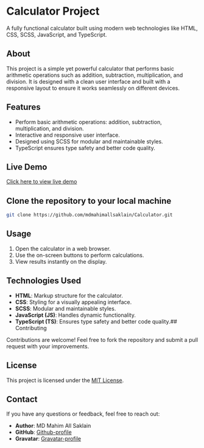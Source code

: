 # Calculator Project

A fully functional calculator built using modern web technologies like HTML, CSS, SCSS, JavaScript, and TypeScript.

## About

This project is a simple yet powerful calculator that performs basic arithmetic operations such as addition, subtraction, multiplication, and division. It is designed with a clean user interface and built with a responsive layout to ensure it works seamlessly on different devices.

## Features

- Perform basic arithmetic operations: addition, subtraction, multiplication, and division.
- Interactive and responsive user interface.
- Designed using SCSS for modular and maintainable styles.
- TypeScript ensures type safety and better code quality.
## Live Demo

[Click here to view live demo](https://calculator-flame-seven.vercel.app/)

## Clone the repository to your local machine

   ```bash
   git clone https://github.com/mdmahimallsaklain/Calculator.git

   ```

## Usage

1. Open the calculator in a web browser.
2. Use the on-screen buttons to perform calculations.
3. View results instantly on the display.

## Technologies Used

- **HTML**: Markup structure for the calculator.
- **CSS**: Styling for a visually appealing interface.
- **SCSS**: Modular and maintainable styles.
- **JavaScript (JS)**: Handles dynamic functionality.
- **TypeScript (TS)**: Ensures type safety and better code quality.## Contributing

Contributions are welcome! Feel free to fork the repository and submit a pull request with your improvements.

## License

This project is licensed under the [MIT License](LICENSE).

## Contact

If you have any questions or feedback, feel free to reach out:

- **Author**: MD Mahim All Saklain
- **GitHub**: [Github-profile](https://github.com/mdmahimallsaklain)
- **Gravatar**: [Gravatar-profile](https://gravatar.com/mdmahimallsaklain)
